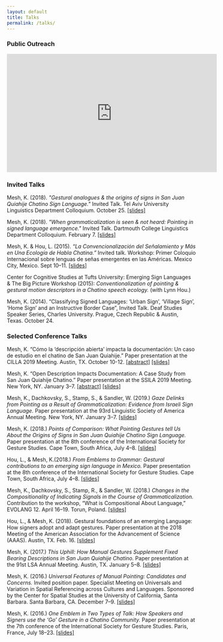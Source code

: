 ```yaml
---
layout: default
title: Talks
permalink: /talks/
---
```


### Public Outreach

<iframe width="560"
        height="315"
         src="https://www.youtube.com/embed/Atg_SxT_ZRI"
        frameborder="0"
        allow="autoplay; encrypted-media"
        allowfullscreen></iframe>

### Invited Talks

Mesh, K. (2018). *"Gestural analogues & the origins of signs in San Juan Quiahije Chatino Sign Language."* 
Invited  Talk. Tel Aviv University Linguistics Department Colloquium. October 25. 
[[slides]](/PDFs/2018-10-25_Invited_TAU_Colloquium_Mesh.pdf) 

Mesh, K. (2018). *"When grammaticalization is seen & not heard: Pointing in signed language emergence."* 
Invited Talk. Dartmouth College Linguistics Department Colloquium. February 7. 
[[slides]](/PDFs/2018_02_07_Dartmouth_Gramm-in-SLs_Mesh.pdf)

Mesh, K. & Hou, L. (2015). *“La Convencionalización del Señalamiento y Más en Una Ecología de Habla Chatina.”*
Invited talk. Workshop: Primer Coloquio Internacional sobre lenguas de señas emergentes en las Américas. 
Mexico City, Mexico. Sept 10–11. [[slides]](/PDFs/2015-09-01_Coloquio_Lenguas_Emergentes_Hou&Mesh.pdf)

Center for Cognitive Studies at Tufts University: Emerging Sign Languages & The Big Picture Workshop (2015):
*Conventionalization of pointing & gestural motion descriptors in a Chatino speech ecology.* (with Lynn Hou.)

Mesh, K. (2014). “Classifying Signed Languages: ‘Urban Sign’, ‘Village Sign’, ‘Home Sign’ and an Instructive Border Case”, 
Invited Talk. Deaf Studies Speaker Series, Charles University. Prague, Czech Republic & Austin, Texas. October 24.





### Selected Conference Talks


Mesh, K. “Cómo la ‘descripción abierta’ impacta la documentación: Un caso de estudio en el 
chatino de San Juan Quiahije.” 
Paper presentation at the CILLA 2019 Meeting. Austin, TX.  October 10-12. [[abstract]](/PDFs/Mesh_K_CILLAIX.pdf) [[slides]](/PDFs/2019-10-10_CILLA_Desc_Abierta_v4.pdf
)

Mesh, K. “Open Description Impacts Documentation: A Case Study from San Juan Quiahije Chatino.” 
Paper presentation at the SSILA 2019 Meeting. New York, NY. January 3–7. [[abstract]](/PDFs/2018-07-31_SSILA_abstract.pdf) [[slides]](/PDFs/2019-01-05_SSILA_Open-Description.pdf
)

Mesh, K., Dachkovsky, S., Stamp, S., & Sandler, W. (2019.) *Gaze Delinks from Pointing as a Result 
of Grammaticalization: Evidence from Israeli Sign Language.* Paper presentation at the 
93rd Linguistic Society of America Annual Meeting. New York, NY. January 3–7.
[[slides]](/PDFs/2019-01-06_LSA_pointing_and_gaze_updatednotes.pdf)

Mesh, K. (2018.) *Points of Comparison: What Pointing Gestures tell Us About the 
Origins of Signs in San Juan Quiahije Chatino Sign Language.* Paper presentation at the 
8th conference of the International Society for Gesture Studies. Cape Town, South Africa, 
July 4–8. [[slides]](/PDFs/2018-07-06_ISGS8_Mesh.pdf)

Hou, L., & Mesh, K.(2018.) *From Emblems to Grammar: Gestural contributions to an emerging
sign language in Mexico.* Paper presentation at the 8th conference of the International
Society for Gesture Studies. Cape Town, South Africa, July 4–8. [[slides]](/PDFs/2018-07-07_ISGS8_Hou&Mesh.pdf)

Mesh, K., Dachkovsky, S., Stamp, R., & Sandler, W. (2018.) *Changes in the Compositionality of 
Indicating Signals in the Course of Grammaticalization.* Contribution to the workshop, 
“What is Compositional About Language,” EVOLANG 12. April 16–19. Torun, Poland. [[slides]](/PDFs/2018-04-16_EVOLANG_Mesh_et_al.pdf)

Hou, L., & Mesh, K. (2018). Gestural foundations of an emerging Language: How signers adopt and adapt gestures. 
Paper presentation at the 2018 Meeting of the American Association for the Advancement of Science (AAAS). 
Austin, TX. Feb. 16. [[slides]](/PDFs/2018-02-16_AAAS_Hou&Mesh.pdf)

Mesh, K. (2017.) *This Uphill: How Manual Gestures Supplement Fixed Bearing Descriptions
in San Juan Quiahije Chatino.* Paper presentation at the 91st LSA Annual
Meeting. Austin, TX. January 5–8. [[slides]](/PDFs/2017-01-06_LSA_Mesh.pdf)

Mesh, K. (2016.) *Universal Features of Manual Pointing: Candidates and Concerns.*
Invited position paper. Specialist Meeting on Universals and Variation in Spatial
Referencing across Cultures and Languages. Sponsored by the Center for Spatial
Studies at the University of California, Santa Barbara. Santa Barbara, CA.
December 7–9. [[slides]](/PDFs/2016-12-07_Spatial@UCSB_Mesh.pdf)

Mesh, K. (2016.) *One Emblem in Two Types of Talk: How Speakers and Signers use the
‘Go’ Gesture in a Chatino Community.* Paper presentation at the 7th conference
of the International Society for Gesture Studies. Paris, France, July 18–23. [[slides]](/PDFs/2016-07-18_ISGS7_Mesh.pdf)



